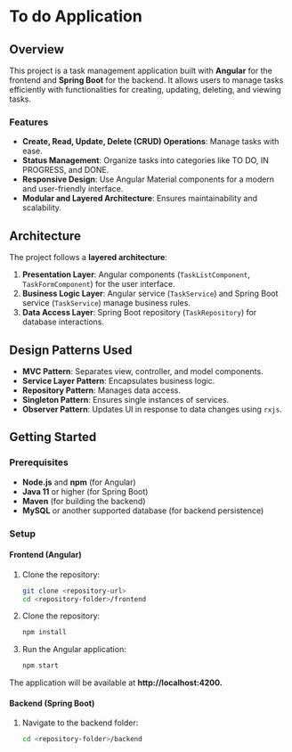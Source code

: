 # To do Application

## Overview

This project is a task management application built with **Angular** for the frontend and **Spring Boot** for the backend. It allows users to manage tasks efficiently with functionalities for creating, updating, deleting, and viewing tasks.

### Features

- **Create, Read, Update, Delete (CRUD) Operations**: Manage tasks with ease.
- **Status Management**: Organize tasks into categories like TO DO, IN PROGRESS, and DONE.
- **Responsive Design**: Use Angular Material components for a modern and user-friendly interface.
- **Modular and Layered Architecture**: Ensures maintainability and scalability.

## Architecture

The project follows a **layered architecture**:

1. **Presentation Layer**: Angular components (`TaskListComponent`, `TaskFormComponent`) for the user interface.
2. **Business Logic Layer**: Angular service (`TaskService`) and Spring Boot service (`TaskService`) manage business rules.
3. **Data Access Layer**: Spring Boot repository (`TaskRepository`) for database interactions.

## Design Patterns Used

- **MVC Pattern**: Separates view, controller, and model components.
- **Service Layer Pattern**: Encapsulates business logic.
- **Repository Pattern**: Manages data access.
- **Singleton Pattern**: Ensures single instances of services.
- **Observer Pattern**: Updates UI in response to data changes using `rxjs`.

## Getting Started

### Prerequisites

- **Node.js** and **npm** (for Angular)
- **Java 11** or higher (for Spring Boot)
- **Maven** (for building the backend)
- **MySQL** or another supported database (for backend persistence)

### Setup

#### Frontend (Angular)

1. Clone the repository:
   ```bash
   git clone <repository-url>
   cd <repository-folder>/frontend
   
2. Clone the repository:
   ```bash
   npm install
3. Run the Angular application:
   ```bash
   npm start
The application will be available at **http://localhost:4200.**


#### Backend (Spring Boot)

1. Navigate to the backend folder:
   ```bash
   cd <repository-folder>/backend

